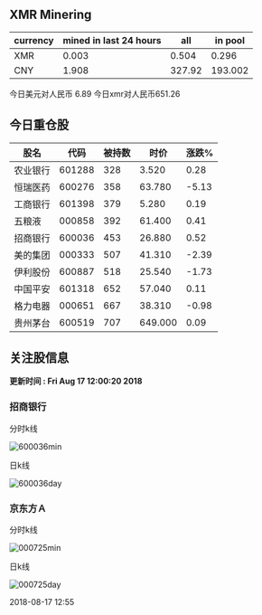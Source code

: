 ## XMR Minering

|currency|mined in last 24 hours|all|in pool|
|---|---|---|---|
|XMR|0.003|0.504|0.296|
|CNY|1.908|327.92|193.002|

今日美元对人民币 6.89	今日xmr对人民币651.26


## 今日重仓股 

|股名|代码|被持数|时价|涨跌%|
|---|---|---|---|---|
|农业银行|601288|328|3.520|0.28|
|恒瑞医药|600276|358|63.780|-5.13|
|工商银行|601398|379|5.280|0.19|
|五粮液|000858|392|61.400|0.41|
|招商银行|600036|453|26.880|0.52|
|美的集团|000333|507|41.310|-2.39|
|伊利股份|600887|518|25.540|-1.73|
|中国平安|601318|652|57.040|0.11|
|格力电器|000651|667|38.310|-0.98|
|贵州茅台|600519|707|649.000|0.09|

## 关注股信息
**更新时间 : Fri Aug 17 12:00:20 2018**
### 招商银行 
分时k线

![600036min](http://image.sinajs.cn/newchart/min/n/sh600036.gif)

日k线

![600036day](http://image.sinajs.cn/newchart/daily/n/sh600036.gif)

### 京东方Ａ 
分时k线

![000725min](http://image.sinajs.cn/newchart/min/n/sz000725.gif)

日k线

![000725day](http://image.sinajs.cn/newchart/daily/n/sz000725.gif)

2018-08-17 12:55